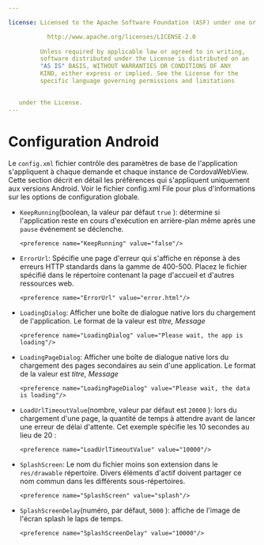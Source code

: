 ```yaml
---

license: Licensed to the Apache Software Foundation (ASF) under one or more contributor license agreements. See the NOTICE file distributed with this work for additional information regarding copyright ownership. The ASF licenses this file to you under the Apache License, Version 2.0 (the "License"); you may not use this file except in compliance with the License. You may obtain a copy of the License at

           http://www.apache.org/licenses/LICENSE-2.0
    
         Unless required by applicable law or agreed to in writing,
         software distributed under the License is distributed on an
         "AS IS" BASIS, WITHOUT WARRANTIES OR CONDITIONS OF ANY
         KIND, either express or implied. See the License for the
         specific language governing permissions and limitations
    

   under the License.
---
```


# Configuration Android

Le `config.xml` fichier contrôle des paramètres de base de l'application s'appliquent à chaque demande et chaque instance de CordovaWebView. Cette section décrit en détail les préférences qui s'appliquent uniquement aux versions Android. Voir le fichier config.xml File pour plus d'informations sur les options de configuration globale.

*   `KeepRunning`(boolean, la valeur par défaut `true` ): détermine si l'application reste en cours d'exécution en arrière-plan même après une `pause` événement se déclenche.
    
        <preference name="KeepRunning" value="false"/>
        

*   `ErrorUrl`: Spécifie une page d'erreur qui s'affiche en réponse à des erreurs HTTP standards dans la gamme de 400-500. Placez le fichier spécifié dans le répertoire contenant la page d'accueil et d'autres ressources web.
    
        <preference name="ErrorUrl" value="error.html"/>
        

*   `LoadingDialog`: Afficher une boîte de dialogue native lors du chargement de l'application. Le format de la valeur est *titre, Message*
    
        <preference name="LoadingDialog" value="Please wait, the app is loading"/>
        

*   `LoadingPageDialog`: Afficher une boîte de dialogue native lors du chargement des pages secondaires au sein d'une application. Le format de la valeur est *titre, Message*
    
        <preference name="LoadingPageDialog" value="Please wait, the data is loading"/>
        

*   `LoadUrlTimeoutValue`(nombre, valeur par défaut est `20000` ): lors du chargement d'une page, la quantité de temps à attendre avant de lancer une erreur de délai d'attente. Cet exemple spécifie les 10 secondes au lieu de 20 :
    
        <preference name="LoadUrlTimeoutValue" value="10000"/>
        

*   `SplashScreen`: Le nom du fichier moins son extension dans le `res/drawable` répertoire. Divers éléments d'actif doivent partager ce nom commun dans les différents sous-répertoires.
    
        <preference name="SplashScreen" value="splash"/>
        

*   `SplashScreenDelay`(numéro, par défaut, `5000` ): affiche de l'image de l'écran splash le laps de temps.
    
        <preference name="SplashScreenDelay" value="10000"/>